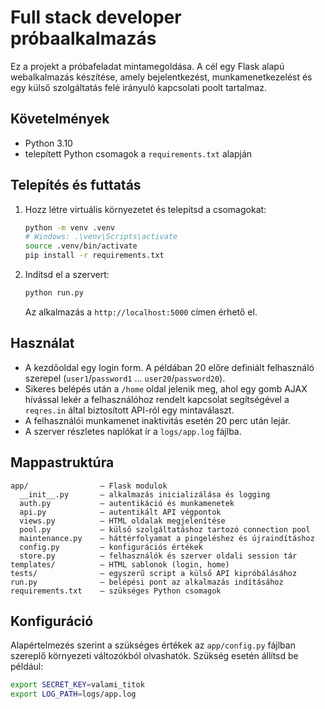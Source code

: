 # Full stack developer próbaalkalmazás

Ez a projekt a próbafeladat mintamegoldása. A cél egy Flask alapú webalkalmazás készítése, amely
bejelentkezést, munkamenetkezelést és egy külső szolgáltatás felé irányuló kapcsolati poolt tartalmaz.

## Követelmények
- Python 3.10
- telepített Python csomagok a `requirements.txt` alapján

## Telepítés és futtatás
1. Hozz létre virtuális környezetet és telepítsd a csomagokat:
   ```bash
   python -m venv .venv
   # Windows: .\venv\Scripts\activate
   source .venv/bin/activate
   pip install -r requirements.txt
   ```
2. Indítsd el a szervert:
   ```bash
   python run.py
   ```
   Az alkalmazás a `http://localhost:5000` címen érhető el.

## Használat
- A kezdőoldal egy login form. A példában 20 előre definiált felhasználó
  szerepel (`user1`/`password1` ... `user20`/`password20`).
- Sikeres belépés után a `/home` oldal jelenik meg, ahol egy gomb AJAX hívással
  lekér a felhasználóhoz rendelt kapcsolat segítségével a `reqres.in` által biztosított API-ról egy mintaválaszt.
- A felhasználói munkamenet inaktivitás esetén 20 perc után lejár.
- A szerver részletes naplókat ír a `logs/app.log` fájlba.

## Mappastruktúra
```
app/                – Flask modulok
  __init__.py       – alkalmazás inicializálása és logging
  auth.py           – autentikáció és munkamenetek
  api.py            – autentikált API végpontok
  views.py          – HTML oldalak megjelenítése
  pool.py           – külső szolgáltatáshoz tartozó connection pool
  maintenance.py    – háttérfolyamat a pingeléshez és újraindításhoz
  config.py         – konfigurációs értékek
  store.py          – felhasználók és szerver oldali session tár
templates/          – HTML sablonok (login, home)
tests/              – egyszerű script a külső API kipróbálásához
run.py              – belépési pont az alkalmazás indításához
requirements.txt    – szükséges Python csomagok
```

## Konfiguráció
Alapértelmezés szerint a szükséges értékek az `app/config.py` fájlban szereplő
környezeti változókból olvashatók. Szükség esetén állítsd be például:
```bash
export SECRET_KEY=valami_titok
export LOG_PATH=logs/app.log
```

